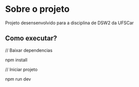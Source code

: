 # Sobre o projeto

Projeto desensenvolvido para a disciplina de DSW2 da UFSCar

## Como executar?

// Baixar dependencias

npm install

// Iniciar projeto

npm run dev

